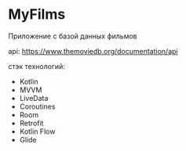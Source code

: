 # MyFilms

Приложение с базой данных фильмов

api: https://www.themoviedb.org/documentation/api

стэк технологий:
- Kotlin
- MVVM
- LiveData
- Coroutines
- Room
- Retrofit
- Kotlin Flow
- Glide
